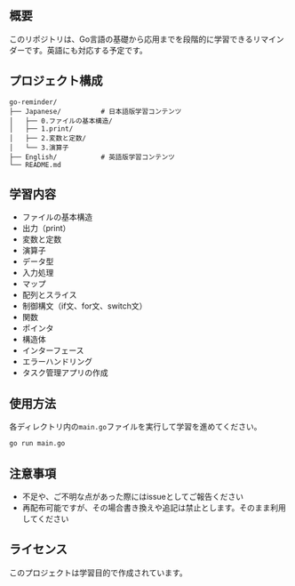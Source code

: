 ## 概要

このリポジトリは、Go言語の基礎から応用までを段階的に学習できるリマインダーです。英語にも対応する予定です。

## プロジェクト構成

```
go-reminder/
├── Japanese/          # 日本語版学習コンテンツ
│   ├── 0.ファイルの基本構造/
│   ├── 1.print/
│   ├── 2.変数と定数/
│   └── 3.演算子
├── English/           # 英語版学習コンテンツ
└── README.md
```

## 学習内容

- ファイルの基本構造
- 出力（print）
- 変数と定数
- 演算子
- データ型
- 入力処理
- マップ
- 配列とスライス
- 制御構文（if文、for文、switch文）
- 関数
- ポインタ
- 構造体
- インターフェース
- エラーハンドリング
- タスク管理アプリの作成

## 使用方法

各ディレクトリ内の`main.go`ファイルを実行して学習を進めてください。

```bash
go run main.go
```

## 注意事項

- 不足や、ご不明な点があった際にはissueとしてご報告ください
- 再配布可能ですが、その場合書き換えや追記は禁止とします。そのまま利用してください

## ライセンス

このプロジェクトは学習目的で作成されています。
